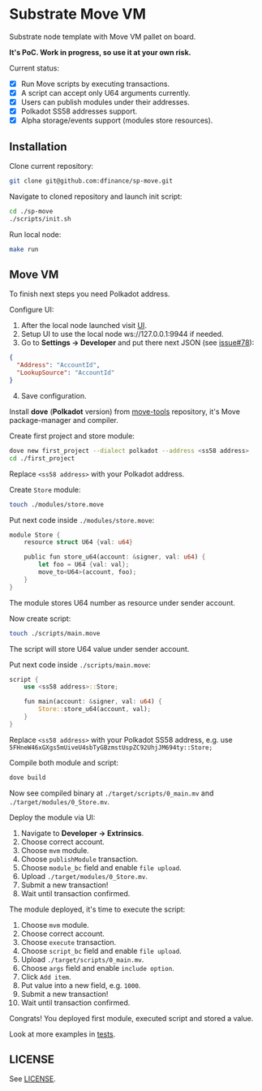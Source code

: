# Substrate Move VM

Substrate node template with Move VM pallet on board.

**It's PoC. Work in progress, so use it at your own risk.**

Current status:

- [X] Run Move scripts by executing transactions.
- [X] A script can accept only U64 arguments currently.
- [X] Users can publish modules under their addresses.
- [X] Polkadot SS58 addresses support.
- [X] Alpha storage/events support (modules store resources).

## Installation

Clone current repository:

```sh
git clone git@github.com:dfinance/sp-move.git
```

Navigate to cloned repository and launch init script:

```sh
cd ./sp-move
./scripts/init.sh
```

Run local node:

```sh
make run
```

## Move VM

To finish next steps you need Polkadot address.

Configure UI:

1. After the local node launched visit [UI](https://polkadot.js.org/apps/?rpc=ws%3A%2F%2F127.0.0.1%3A9944#/settings/developer).
2. Setup UI to use the local node ws://127.0.0.1:9944 if needed.
3. Go to **Settings -> Developer** and put there next JSON (see [issue#78](https://github.com/substrate-developer-hub/substrate-node-template/issues/78)):
```json
{
  "Address": "AccountId",
  "LookupSource": "AccountId"
}
```
4. Save configuration.

Install **dove** (**Polkadot** version) from [move-tools](https://github.com/dfinance/move-tools) repository, it's Move package-manager and compiler.

Create first project and store module:

```sh
dove new first_project --dialect polkadot --address <ss58 address>
cd ./first_project
```

Replace `<ss58 address>` with your Polkadot address.

Create `Store` module:

```sh
touch ./modules/store.move
```

Put next code inside `./modules/store.move`:

```rs
module Store {
    resource struct U64 {val: u64}

    public fun store_u64(account: &signer, val: u64) {
        let foo = U64 {val: val};
        move_to<U64>(account, foo);
    }
}
```

The module stores U64 number as resource under sender account.

Now create script:

```sh
touch ./scripts/main.move
```

The script will store U64 value under sender account.

Put next code inside `./scripts/main.move`:

```rs
script {
    use <ss58 address>::Store;

    fun main(account: &signer, val: u64) {
        Store::store_u64(account, val);
    }
}
```

Replace `<ss58 address>` with your Polkadot SS58 address, e.g. use `5FHneW46xGXgs5mUiveU4sbTyGBzmstUspZC92UhjJM694ty::Store;`

Compile both module and script:

```sh
dove build
```

Now see compiled binary at `./target/scripts/0_main.mv` and `./target/modules/0_Store.mv`.

Deploy the module via UI:

1. Navigate to **Developer -> Extrinsics**.
2. Choose correct account.
3. Choose `mvm` module.
4. Choose `publishModule` transaction.
5. Choose `module_bc` field and enable `file upload`.
6. Upload `./target/modules/0_Store.mv`.
7. Submit a new transaction!
8. Wait until transaction confirmed.

The module deployed, it's time to execute the script:

1. Choose `mvm` module.
2. Choose correct account. 
3. Choose `execute` transaction.
4. Choose `script_bc` field and enable `file upload`.
5. Upload `./target/scripts/0_main.mv`.
6. Choose `args` field and enable `include option`.
7. Click `Add item`.
8. Put value into a new field, e.g. `1000`.
9. Submit a new transaction!
10. Wait until transaction confirmed.

Congrats! You deployed first module, executed script and stored a value.

Look at more examples in [tests](pallets/sp-mvm/tests/).

## LICENSE

See [LICENSE](/LICENSE).
